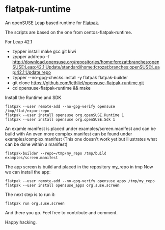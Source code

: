 # flatpak-runtime

An openSUSE Leap based runtime for [Flatpak](http://www.flatpak.org).

The scripts are based on the one from centos-flatpak-runtime.

For Leap 42.1

 * zypper install make gcc git kiwi
 * zypper addrepo -f http://download.opensuse.org/repositories/home:fcrozat:branches:openSUSE:Leap:42.1:Update/standard/home:fcrozat:branches:openSUSE:Leap:42.1:Update.repo
 * zypper --no-gpg-checks install -y flatpak flatpak-builder
 * git clone https://github.com/lethliel/opensuse-flatpak-runtime.git
 * cd opensuse-flatpak-runtime && make

Install the Runtime and SDK

```shell
flatpak --user remote-add --no-gpg-verify opensuse /tmp/flat/exportrepo
flatpak --user install opensuse org.openSUSE.Runtime 1
flatpak --user install opensuse org.openSUSE.Sdk 1
```

An examle manifest is placed under examples/screen.manifest and can be build with 
An even more complex manifest can be found under examples/complex.manifest (This one doesn't work yet but illustrates what can be done within a manifest) 

```shell
flatpak-builder --repo=/tmp/my_repo /tmp/build examples/screen.manifest
```

The app screen is build and placed in the repository my_repo in tmp
Now we can install the app:

```shell
flatpak --user remote-add --no-gpg-verify opensuse_apps /tmp/my_repo
flatpak --user install opensuse_apps org.suse.screen
```

The next step is to run it: 

```shell
flatpak run org.suse.screen
````

And there you go. Feel free to contribute and comment. 

Happy hacking. 
